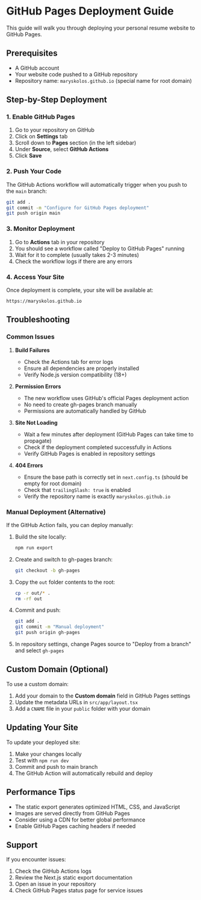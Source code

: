 # GitHub Pages Deployment Guide

This guide will walk you through deploying your personal resume website to GitHub Pages.

## Prerequisites

- A GitHub account
- Your website code pushed to a GitHub repository
- Repository name: `maryskolos.github.io` (special name for root domain)

## Step-by-Step Deployment

### 1. Enable GitHub Pages

1. Go to your repository on GitHub
2. Click on **Settings** tab
3. Scroll down to **Pages** section (in the left sidebar)
4. Under **Source**, select **GitHub Actions**
5. Click **Save**

### 2. Push Your Code

The GitHub Actions workflow will automatically trigger when you push to the `main` branch:

```bash
git add .
git commit -m "Configure for GitHub Pages deployment"
git push origin main
```

### 3. Monitor Deployment

1. Go to **Actions** tab in your repository
2. You should see a workflow called "Deploy to GitHub Pages" running
3. Wait for it to complete (usually takes 2-3 minutes)
4. Check the workflow logs if there are any errors

### 4. Access Your Site

Once deployment is complete, your site will be available at:
```
https://maryskolos.github.io
```

## Troubleshooting

### Common Issues

1. **Build Failures**
   - Check the Actions tab for error logs
   - Ensure all dependencies are properly installed
   - Verify Node.js version compatibility (18+)

2. **Permission Errors**
   - The new workflow uses GitHub's official Pages deployment action
   - No need to create gh-pages branch manually
   - Permissions are automatically handled by GitHub

3. **Site Not Loading**
   - Wait a few minutes after deployment (GitHub Pages can take time to propagate)
   - Check if the deployment completed successfully in Actions
   - Verify GitHub Pages is enabled in repository settings

4. **404 Errors**
   - Ensure the base path is correctly set in `next.config.ts` (should be empty for root domain)
   - Check that `trailingSlash: true` is enabled
   - Verify the repository name is exactly `maryskolos.github.io`

### Manual Deployment (Alternative)

If the GitHub Action fails, you can deploy manually:

1. Build the site locally:
   ```bash
   npm run export
   ```

2. Create and switch to gh-pages branch:
   ```bash
   git checkout -b gh-pages
   ```

3. Copy the `out` folder contents to the root:
   ```bash
   cp -r out/* .
   rm -rf out
   ```

4. Commit and push:
   ```bash
   git add .
   git commit -m "Manual deployment"
   git push origin gh-pages
   ```

5. In repository settings, change Pages source to "Deploy from a branch" and select `gh-pages`

## Custom Domain (Optional)

To use a custom domain:

1. Add your domain to the **Custom domain** field in GitHub Pages settings
2. Update the metadata URLs in `src/app/layout.tsx`
3. Add a `CNAME` file in your `public` folder with your domain

## Updating Your Site

To update your deployed site:

1. Make your changes locally
2. Test with `npm run dev`
3. Commit and push to main branch
4. The GitHub Action will automatically rebuild and deploy

## Performance Tips

- The static export generates optimized HTML, CSS, and JavaScript
- Images are served directly from GitHub Pages
- Consider using a CDN for better global performance
- Enable GitHub Pages caching headers if needed

## Support

If you encounter issues:
1. Check the GitHub Actions logs
2. Review the Next.js static export documentation
3. Open an issue in your repository
4. Check GitHub Pages status page for service issues

